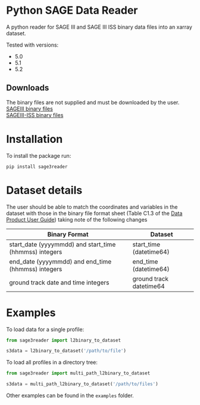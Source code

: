 # Python SAGE Data Reader

A python reader for SAGE III and SAGE III ISS binary data files into an xarray dataset.

Tested with versions:
* 5.0 
* 5.1
* 5.2

## Downloads 
The binary files are not supplied and must be downloaded by the user.  
[SAGEIII binary files](https://eosweb.larc.nasa.gov/project/sage3/sage3_table)  
[SAGEIII-ISS binary files](https://eosweb.larc.nasa.gov/project/sageiii-iss/sageiii-iss_table)

# Installation

To install the package run:
```
pip install sage3reader
```

# Dataset details

The user should be able to match the coordinates and variables in the dataset with those in the binary file format sheet
(Table C1.3 of the [Data Product User Guide](https://eosweb.larc.nasa.gov/sites/default/files/project/sage3/guide/Data_Product_User_Guide.pdf)) 
taking note of the following changes

Binary Format | Dataset
--- | ---
start_date (yyyymmdd) and start_time (hhmmss) integers | start_time (datetime64)
end_date (yyyymmdd) and end_time (hhmmss) integers | end_time (datetime64)
ground track date and time integers | ground track datetime64

# Examples

To load data for a single profile:

``` python
from sage3reader import l2binary_to_dataset

s3data = l2binary_to_dataset('/path/to/file')
```

To load all profiles in a directory tree:

``` python
from sage3reader import multi_path_l2binary_to_dataset

s3data = multi_path_l2binary_to_dataset('/path/to/files')
```

Other examples can be found in the `examples` folder.